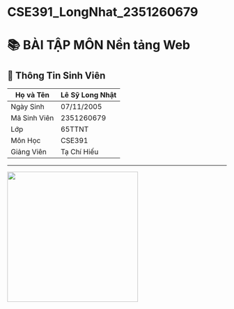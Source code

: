 # CSE391_LongNhat_2351260679
# 📚 BÀI TẬP MÔN Nền tảng Web

## 👤 Thông Tin Sinh Viên

| Họ và Tên   | Lê Sỹ Long Nhật |
|-------------|-----------------------|
| Ngày Sinh   | 07/11/2005          |
| Mã Sinh Viên| 2351260679         |
| Lớp         | 65TTNT    |
| Môn Học     | CSE391          |
| Giảng Viên  | Tạ Chí Hiếu |

---
<img src="[https://media.giphy.com/media/l0MYt5jPR6QX5pnqM/giphy.gif](https://media4.giphy.com/media/v1.Y2lkPTc5MGI3NjExbzZyNWo5MHF6ZTZnaTIzbml2Z2JoaW5naGZxMWRhMTAwMXo0dmU5MiZlcD12MV9pbnRlcm5hbF9naWZfYnlfaWQmY3Q9Zw/78XCFBGOlS6keY1Bil/giphy.gif)" width="300"/>
